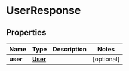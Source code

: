 
# UserResponse

## Properties
Name | Type | Description | Notes
------------ | ------------- | ------------- | -------------
**user** | [**User**](User.md) |  |  [optional]



